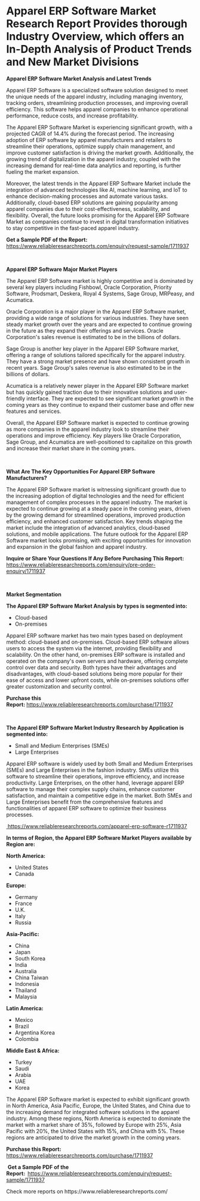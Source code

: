 <p><h1>Apparel ERP Software Market Research Report Provides thorough Industry Overview, which offers an In-Depth Analysis of Product Trends and New Market Divisions</h1></p><p><strong>Apparel ERP Software Market Analysis and Latest Trends</strong></p>
<p><p>Apparel ERP Software is a specialized software solution designed to meet the unique needs of the apparel industry, including managing inventory, tracking orders, streamlining production processes, and improving overall efficiency. This software helps apparel companies to enhance operational performance, reduce costs, and increase profitability.</p><p>The Apparel ERP Software Market is experiencing significant growth, with a projected CAGR of 14.4% during the forecast period. The increasing adoption of ERP software by apparel manufacturers and retailers to streamline their operations, optimize supply chain management, and improve customer satisfaction is driving the market growth. Additionally, the growing trend of digitalization in the apparel industry, coupled with the increasing demand for real-time data analytics and reporting, is further fueling the market expansion.</p><p>Moreover, the latest trends in the Apparel ERP Software Market include the integration of advanced technologies like AI, machine learning, and IoT to enhance decision-making processes and automate various tasks. Additionally, cloud-based ERP solutions are gaining popularity among apparel companies due to their cost-effectiveness, scalability, and flexibility. Overall, the future looks promising for the Apparel ERP Software Market as companies continue to invest in digital transformation initiatives to stay competitive in the fast-paced apparel industry.</p></p>
<p><strong>Get a Sample PDF of the Report:&nbsp;</strong> <a href="https://www.reliableresearchreports.com/enquiry/request-sample/1711937">https://www.reliableresearchreports.com/enquiry/request-sample/1711937</a></p>
<p>&nbsp;</p>
<p><strong>Apparel ERP Software Major Market Players</strong></p>
<p><p>The Apparel ERP Software market is highly competitive and is dominated by several key players including Fishbowl, Oracle Corporation, Priority Software, Prodsmart, Deskera, Royal 4 Systems, Sage Group, MRPeasy, and Acumatica.</p><p>Oracle Corporation is a major player in the Apparel ERP Software market, providing a wide range of solutions for various industries. They have seen steady market growth over the years and are expected to continue growing in the future as they expand their offerings and services. Oracle Corporation's sales revenue is estimated to be in the billions of dollars.</p><p>Sage Group is another key player in the Apparel ERP Software market, offering a range of solutions tailored specifically for the apparel industry. They have a strong market presence and have shown consistent growth in recent years. Sage Group's sales revenue is also estimated to be in the billions of dollars.</p><p>Acumatica is a relatively newer player in the Apparel ERP Software market but has quickly gained traction due to their innovative solutions and user-friendly interface. They are expected to see significant market growth in the coming years as they continue to expand their customer base and offer new features and services.</p><p>Overall, the Apparel ERP Software market is expected to continue growing as more companies in the apparel industry look to streamline their operations and improve efficiency. Key players like Oracle Corporation, Sage Group, and Acumatica are well-positioned to capitalize on this growth and increase their market share in the coming years.</p></p>
<p>&nbsp;</p>
<p><strong>What Are The Key Opportunities For Apparel ERP Software Manufacturers?</strong></p>
<p><p>The Apparel ERP Software market is witnessing significant growth due to the increasing adoption of digital technologies and the need for efficient management of complex processes in the apparel industry. The market is expected to continue growing at a steady pace in the coming years, driven by the growing demand for streamlined operations, improved production efficiency, and enhanced customer satisfaction. Key trends shaping the market include the integration of advanced analytics, cloud-based solutions, and mobile applications. The future outlook for the Apparel ERP Software market looks promising, with exciting opportunities for innovation and expansion in the global fashion and apparel industry.</p></p>
<p><strong>Inquire or Share Your Questions If Any Before Purchasing This Report:</strong> <a href="https://www.reliableresearchreports.com/enquiry/pre-order-enquiry/1711937">https://www.reliableresearchreports.com/enquiry/pre-order-enquiry/1711937</a></p>
<p>&nbsp;</p>
<p><strong>Market Segmentation</strong></p>
<p><strong>The Apparel ERP Software Market Analysis by types is segmented into:</strong></p>
<p><ul><li>Cloud-based</li><li>On-premises</li></ul></p>
<p><p>Apparel ERP software market has two main types based on deployment method: cloud-based and on-premises. Cloud-based ERP software allows users to access the system via the internet, providing flexibility and scalability. On the other hand, on-premises ERP software is installed and operated on the company's own servers and hardware, offering complete control over data and security. Both types have their advantages and disadvantages, with cloud-based solutions being more popular for their ease of access and lower upfront costs, while on-premises solutions offer greater customization and security control.</p></p>
<p><strong>Purchase this Report:&nbsp;</strong><a href="https://www.reliableresearchreports.com/purchase/1711937">https://www.reliableresearchreports.com/purchase/1711937</a></p>
<p>&nbsp;</p>
<p><strong>The Apparel ERP Software Market Industry Research by Application is segmented into:</strong></p>
<p><ul><li>Small and Medium Enterprises (SMEs)</li><li>Large Enterprises</li></ul></p>
<p><p>Apparel ERP software is widely used by both Small and Medium Enterprises (SMEs) and Large Enterprises in the fashion industry. SMEs utilize this software to streamline their operations, improve efficiency, and increase productivity. Large Enterprises, on the other hand, leverage apparel ERP software to manage their complex supply chains, enhance customer satisfaction, and maintain a competitive edge in the market. Both SMEs and Large Enterprises benefit from the comprehensive features and functionalities of apparel ERP software to optimize their business processes.</p></p>
<p><a href="https://www.reliableresearchreports.com/apparel-erp-software-r1711937">&nbsp;https://www.reliableresearchreports.com/apparel-erp-software-r1711937</a></p>
<p><strong>In terms of Region, the Apparel ERP Software Market Players available by Region are:</strong></p>
<p>
    <p> <strong> North America: </strong>
        <ul>
            <li>United States</li>
            <li>Canada</li>
        </ul>
        </p> 
    <p> <strong> Europe: </strong>
        <ul>
            <li>Germany</li>
            <li>France</li>
            <li>U.K.</li>
            <li>Italy</li>
            <li>Russia</li>
        </ul>
        </p> 
    <p> <strong> Asia-Pacific: </strong>
        <ul>
            <li>China</li>
            <li>Japan</li>
            <li>South Korea</li>
            <li>India</li>
            <li>Australia</li>
            <li>China Taiwan</li>
            <li>Indonesia</li>
            <li>Thailand</li>
            <li>Malaysia</li>
        </ul>
        </p> 
    <p> <strong> Latin America: </strong>
        <ul>
            <li>Mexico</li>
            <li>Brazil</li>
            <li>Argentina Korea</li>
            <li>Colombia</li>
        </ul>
        </p> 
    <p> <strong> Middle East & Africa: </strong>
        <ul>
            <li>Turkey</li>
            <li>Saudi</li>
            <li>Arabia</li>
            <li>UAE</li>
            <li>Korea</li>
        </ul>
    </p>
    </p>
<p><p>The Apparel ERP Software market is expected to exhibit significant growth in North America, Asia Pacific, Europe, the United States, and China due to the increasing demand for integrated software solutions in the apparel industry. Among these regions, North America is expected to dominate the market with a market share of 35%, followed by Europe with 25%, Asia Pacific with 20%, the United States with 15%, and China with 5%. These regions are anticipated to drive the market growth in the coming years.</p></p>
<p><strong>Purchase this Report: </strong><a href="https://www.reliableresearchreports.com/purchase/1711937">https://www.reliableresearchreports.com/purchase/1711937</a></p>
<p>&nbsp;<strong>Get a Sample PDF of the Report:&nbsp;&nbsp;</strong><a href="https://www.reliableresearchreports.com/enquiry/request-sample/1711937">https://www.reliableresearchreports.com/enquiry/request-sample/1711937</a></p>
<p><strong></strong></p>
<p>Check more reports on https://www.reliableresearchreports.com/</p>